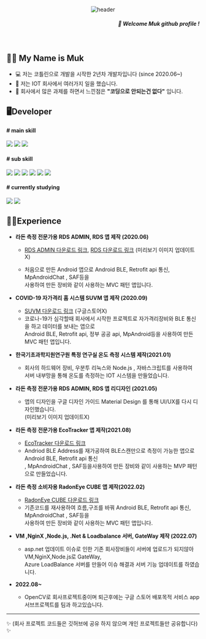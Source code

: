 
<div align="center">
  
![header](https://capsule-render.vercel.app/api?type=waving&text=Muk&fontColor=B1D5C2&color=659F7C&height=200)

</div>
<div align="right">
  
  
##### 👋 Welcome *Muk* github profile !
  
</div>

<br/>

## 🙋‍♂️ My Name is Muk
- 💻 저는 코틀린으로 개발을 시작한 2년차 개발자입니다 (since 2020.06~)
- 🔭 저는 IOT 회사에서 여러가지 일을 했습니다.
- 🌻 회사에서 많은 과제를 하면서 느낀점은 **"코딩으로 안되는건 없다"** 입니다. 


## 🖥Developer

#### # main skill

<p>
  <img src="https://img.shields.io/badge/Kotiln-7F52FF?style=for-the-badge&logo=Kotlin&logoColor=black">
  <img src="https://img.shields.io/badge/JAVA-007396?style=for-the-badge&logo=JAVA&logoColor=white">
  <img src="https://img.shields.io/badge/Android-3DDC84?style=for-the-badge&logo=Android&logoColor=black">
</p>

#### # sub skill

<p>
  <img src="https://img.shields.io/badge/Node.js-339933?style=for-the-badge&logo=Node.js&logoColor=black">
  <img src="https://img.shields.io/badge/NGINX-009639?style=for-the-badge&logo=NGINX&logoColor=black">
  <img src="https://img.shields.io/badge/RaspberryPi-A22846?style=for-the-badge&logo=RaspberryPi&logoColor=black">
  <img src="https://img.shields.io/badge/Linux-FCC624?style=for-the-badge&logo=Linux&logoColor=black">
  <img src="https://img.shields.io/badge/Ubuntu-E95420?style=for-the-badge&logo=Ubuntu&logoColor=black">
  <img src="https://img.shields.io/badge/MicrosoftAzure-0078D4?style=for-the-badge&logo=MicrosoftAzure&logoColor=black">
</p>

#### # currently studying

<p>
  <img src="https://img.shields.io/badge/Flutter-02569B?style=for-the-badge&logo=Flutter&logoColor=black">
  <img src="https://img.shields.io/badge/OpenCV-5C3EE8?style=for-the-badge&logo=OpenCV&logoColor=black">
</p>


## 👨‍🏫Experience

- **라돈 측정 전문가용 RDS ADMIN, RDS 앱 제작 (2020.06)** 
  - <p>
  
       [RDS ADMIN 다운로드 링크](https://play.google.com/store/apps/details?id=kr.ftlab.radoneye_qube_admin),
       [RDS 다운로드 링크](https://play.google.com/store/apps/details?id=kr.ftlab.radoneye_qube) (미리보기 이미지 업데이트X)
    </p>
  - 처음으로 만든 Android 앱으로 Android BLE, Retrofit api 통신, MpAndroidChat , SAF등을<br/> 사용하여 만든 장비와 같이 사용하는 MVC 패턴 앱입니다. 
  
  
- **COVID-19 자가격리 홈 시스템 SUVM 앱 제작 (2020.09)** 
  - [SUVM 다운로드 링크](https://drive.google.com/file/d/1mCC4bV9szDAeLAlDfHprpTCYQMe3Hg90/view?usp=sharing) (구글스토어X)
  - 코로나-19가 심각할때 회사에서 시작한 프로젝트로 자가격리장비와 BLE 통신을 하고 데이터를 보내는 앱으로<br/>Android BLE, Retrofit api, 정부 공공 api, MpAndroid등을 사용하여 만든 MVC 패턴 앱입니다.

- **한국기초과학지원연구원 특정 연구실 온도 측정 시스템 제작(2021.01)**
  - 회사의 하드웨어 장비, 우분투 리눅스와 Node.js , 자바스크립트를 사용하여<br>서버 내부망을 통해 온도를 측정하는 IOT 시스템을 만들었습니다. 
   
- **라돈 측정 전문가용 RDS ADMIN, RDS 앱 리디자인 (2021.05)**
  - 앱의 디자인을 구글 디자인 가이드 Material Design 를 통해 UI/UX를 다시 디자인했습니다.<br/>(미리보기 이미지 업데이트X)

- **라돈 측정 전문가용 EcoTracker 앱 제작(2021.08)**
  - [EcoTracker 다운로드 링크](https://play.google.com/store/apps/details?id=io.ecosense.ecotracker)
  - Andriod BLE Address를 재가공하여 BLE스캔만으로 측정이 가능한 앱으로 Android BLE, Retrofit api 통신<br>, MpAndroidChat , SAF등을사용하여 만든 장비와 같이 사용하는 MVP 패턴 으로 만들었습니다. 

- **라돈 측정 소비자용 RadonEye CUBE 앱 제작(2022.02)**
  - [RadonEye CUBE 다운로드 링크](https://play.google.com/store/apps/details?id=kr.ahn.ftlab_rds)
  - 기존코드를 재사용하여 흐름,구조를 바꿔 Android BLE, Retrofit api 통신, MpAndroidChat , SAF등을 <br>사용하여 만든 장비와 같이 사용하는 MVC 패턴 앱입니다.

- **VM ,NginX ,Node.js, .Net & Loadbalance 서버, GateWay 제작 (2022.07)**
  - asp.net 업데이트 이슈로 인한 기존 회사장비들이 서버에 업로드가 되지않아 VM,NginX,Node.js로 GateWay,<br> Azure LoadBalance 서버를 만들어 이슈 해결과 서버 기능 업데이트를 하였습니다.

- **2022.08~**
  - OpenCV로 회사프로젝트중이며 퇴근후에는 구글 스토어 배포목적 서비스 app 서브프로젝트를 팀과 하고있습니다.


***

✨ (회사 프로젝트 코드들은 깃허브에 공유 하지 않으며 개인 프로젝트들만 공유합니다) ✨
  


</div>
